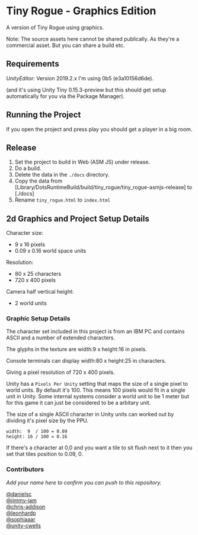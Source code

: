 # Tiny Rogue - Graphics Edition

A version of Tiny Rogue using graphics.

Note: The source assets here cannot be shared publically. As they're a commercial asset. But you can share a build etc.

## Requirements

*UnityEditor:* Version 2019.2.x
I'm using 0b5 (e3a10156d6de).

(and it's using Unity Tiny 0.15.3-preview but this should get setup automatically for you via the Package Manager).

## Running the Project

If you open the project and press play you should get a player in a big room.

## Release

1. Set the project to build in Web (ASM JS) under release.
2. Do a build.
3. Delete the data in the `./docs` directory.
4. Copy the data from [Library/DotsRuntimeBuild/build/tiny_rogue/tiny_rogue-asmjs-release] to [./docs]
5. Rename `tiny_rogue.html` to `index.html`

## 2d Graphics and Project Setup Details

Character size:
 - 9 x 16 pixels
 - 0.09 x 0.16 world space units

Resolution:
 - 80 x 25 characters
 - 720 x 400 pixels

Camera half vertical height:
 - 2 world units

### Graphic Setup Details

The character set included in this project is from an IBM PC and contains ASCII and a number of extended characters.

The glyphs in the texture are width:9 x height:16 in pixels.

Console terminals can display width:80 x height:25 in characters.

Giving a pixel resolution of 720 x 400 pixels.


Unity has a `Pixels Per Unity` setting that maps the size of a single pixel to world units. By default it's 100. This means 100 pixels would fit in a single unit in Unity. Some internal systems consider a world unit to be 1 meter but for this game it can just be considered to be a arbitary unit.


The size of a single ASCII character in Unity units can worked out by dividing it's pixel size by the PPU.
```
width:	9  / 100 = 0.09
height: 16 / 100 = 0.16
```

If there's a character at 0,0 and you want a tile to sit flush next to it then you set that tiles position to 0.09, 0.

### Contributors

_Add your name here to confirm you can push to this repository._

[@danielsc](https://github.com/balaam) <br/>
[@jimmy-jam](https://github.com/jimmy-jam) <br/>
[@chris-addison](https://github.com/chris-addison) <br />
[@leonhardp](https://github.com/leonhardp)<br/>
[@sophiaaar](https://github.com/sophiaaar) <br />
[@unity-cwells](https://github.com/unity-cwells) <br/>




